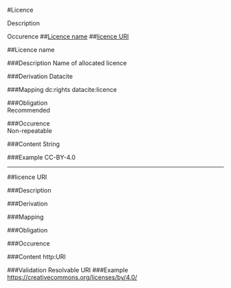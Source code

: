 #Licence

Description

Occurence
##[Licence name](#licence-name)
##[licence URI](#licence-uri)


##Licence name 

###Description
Name of allocated licence

###Derivation
Datacite

###Mapping
dc:rights
datacite:licence

###Obligation	
Recommended

###Occurence	
Non-repeatable

###Content 
String

###Example
CC-BY-4.0

-------------------

##licence URI  

###Description
 

###Derivation


###Mapping
 

###Obligation	
 

###Occurence	


###Content 
http:URI

###Validation
Resolvable URI
###Example
https://creativecommons.org/licenses/by/4.0/
